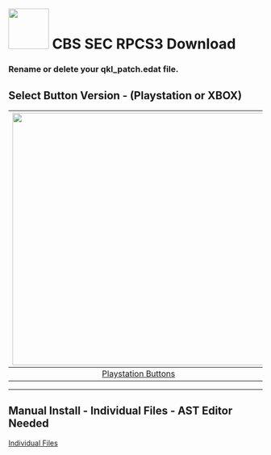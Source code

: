 # <img width="80" src="https://github.com/dylanhale/ScorebugMods/blob/main/assets/images/CBSSEC.png"> CBS SEC RPCS3 Download

### Rename or delete your qkl_patch.edat file.

## Select Button Version - (Playstation or XBOX)
| <img width="500" src="https://github.com/dylanhale/ScorebugMods/blob/main/assets/images/PlaystationC.png">  | <img width="500" src="https://github.com/dylanhale/ScorebugMods/blob/main/assets/images/XboxC.png">
|:---:|:---:|
| [Playstation Buttons](https://www.mediafire.com/file/o2jnhy65bioy3c3/FOX-PSButtons-V20.1.rar/file) | [XBOX Buttons](https://www.mediafire.com/file/tgsvrxli6r1ha1h/FOX-XboxButtons-V20.1.rar/file) |

---------
## Manual Install - Individual Files - AST Editor Needed
[Individual Files](https://www.mediafire.com/file/hgjrdiz2tehv50y/SEC-Individual-V20.1.rar/file)

